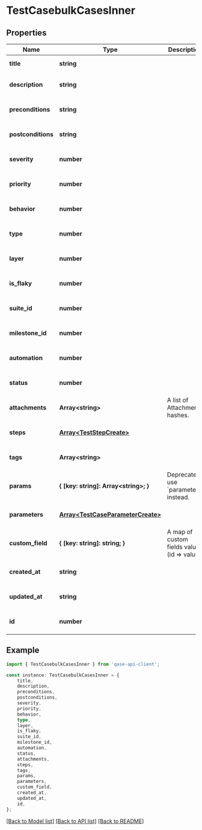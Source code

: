 # TestCasebulkCasesInner


## Properties

Name | Type | Description | Notes
------------ | ------------- | ------------- | -------------
**title** | **string** |  | [default to undefined]
**description** | **string** |  | [optional] [default to undefined]
**preconditions** | **string** |  | [optional] [default to undefined]
**postconditions** | **string** |  | [optional] [default to undefined]
**severity** | **number** |  | [optional] [default to undefined]
**priority** | **number** |  | [optional] [default to undefined]
**behavior** | **number** |  | [optional] [default to undefined]
**type** | **number** |  | [optional] [default to undefined]
**layer** | **number** |  | [optional] [default to undefined]
**is_flaky** | **number** |  | [optional] [default to undefined]
**suite_id** | **number** |  | [optional] [default to undefined]
**milestone_id** | **number** |  | [optional] [default to undefined]
**automation** | **number** |  | [optional] [default to undefined]
**status** | **number** |  | [optional] [default to undefined]
**attachments** | **Array&lt;string&gt;** | A list of Attachment hashes. | [optional] [default to undefined]
**steps** | [**Array&lt;TestStepCreate&gt;**](TestStepCreate.md) |  | [optional] [default to undefined]
**tags** | **Array&lt;string&gt;** |  | [optional] [default to undefined]
**params** | **{ [key: string]: Array&lt;string&gt;; }** | Deprecated, use &#x60;parameters&#x60; instead. | [optional] [default to undefined]
**parameters** | [**Array&lt;TestCaseParameterCreate&gt;**](TestCaseParameterCreate.md) |  | [optional] [default to undefined]
**custom_field** | **{ [key: string]: string; }** | A map of custom fields values (id &#x3D;&gt; value) | [optional] [default to undefined]
**created_at** | **string** |  | [optional] [default to undefined]
**updated_at** | **string** |  | [optional] [default to undefined]
**id** | **number** |  | [optional] [default to undefined]

## Example

```typescript
import { TestCasebulkCasesInner } from 'qase-api-client';

const instance: TestCasebulkCasesInner = {
    title,
    description,
    preconditions,
    postconditions,
    severity,
    priority,
    behavior,
    type,
    layer,
    is_flaky,
    suite_id,
    milestone_id,
    automation,
    status,
    attachments,
    steps,
    tags,
    params,
    parameters,
    custom_field,
    created_at,
    updated_at,
    id,
};
```

[[Back to Model list]](../README.md#documentation-for-models) [[Back to API list]](../README.md#documentation-for-api-endpoints) [[Back to README]](../README.md)
